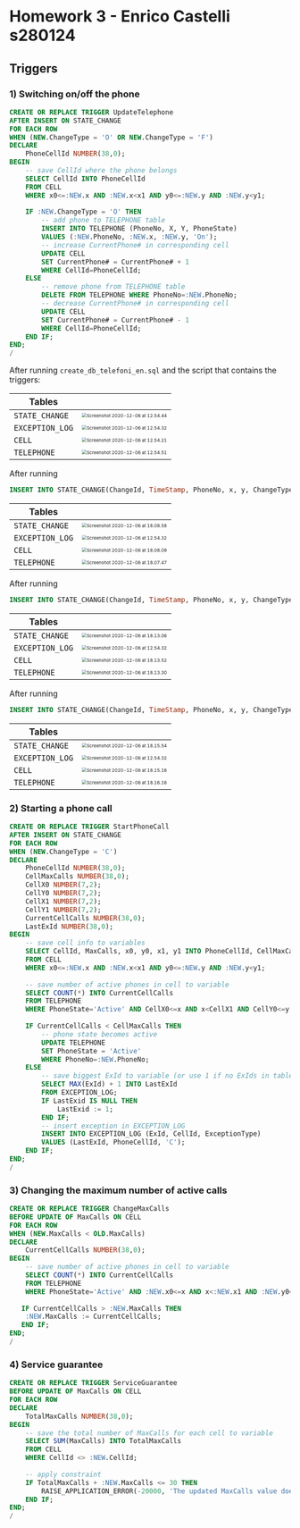 # Homework 3 - Enrico Castelli s280124

## Triggers

### 1) Switching on/off the phone

```sql
CREATE OR REPLACE TRIGGER UpdateTelephone
AFTER INSERT ON STATE_CHANGE
FOR EACH ROW
WHEN (NEW.ChangeType = 'O' OR NEW.ChangeType = 'F')
DECLARE
    PhoneCellId NUMBER(38,0);
BEGIN
    -- save CellId where the phone belongs
    SELECT CellId INTO PhoneCellId
    FROM CELL
    WHERE x0<=:NEW.x AND :NEW.x<x1 AND y0<=:NEW.y AND :NEW.y<y1;
    
    IF :NEW.ChangeType = 'O' THEN
        -- add phone to TELEPHONE table
        INSERT INTO TELEPHONE (PhoneNo, X, Y, PhoneState)
        VALUES (:NEW.PhoneNo, :NEW.x, :NEW.y, 'On');
        -- increase CurrentPhone# in corresponding cell
        UPDATE CELL 
        SET CurrentPhone# = CurrentPhone# + 1 
        WHERE CellId=PhoneCellId;
    ELSE
        -- remove phone from TELEPHONE table
        DELETE FROM TELEPHONE WHERE PhoneNo=:NEW.PhoneNo;
        -- decrease CurrentPhone# in corresponding cell
        UPDATE CELL 
        SET CurrentPhone# = CurrentPhone# - 1 
        WHERE CellId=PhoneCellId;
    END IF;
END;
/
```



After running `create_db_telefoni_en.sql` and the script that contains the triggers:

| Tables          |                                                              |
| --------------- | :----------------------------------------------------------- |
| `STATE_CHANGE`  | <img src="Screenshot 2020-12-06 at 12.54.44.png" alt="Screenshot 2020-12-06 at 12.54.44" style="zoom:50%;" /> |
| `EXCEPTION_LOG` | <img src="Screenshot 2020-12-06 at 12.54.32.png" alt="Screenshot 2020-12-06 at 12.54.32" style="zoom:50%;" /> |
| `CELL`          | <img src="Screenshot 2020-12-06 at 12.54.21.png" alt="Screenshot 2020-12-06 at 12.54.21" style="zoom:50%;" /> |
| `TELEPHONE`     | <img src="Screenshot 2020-12-06 at 12.54.51.png" alt="Screenshot 2020-12-06 at 12.54.51" style="zoom:50%;" /> |

After running

```sql
INSERT INTO STATE_CHANGE(ChangeId, TimeStamp, PhoneNo, x, y, ChangeType) values (1, sysdate, '333000010', 3, 3, 'O');
```

| Tables          |                                                              |
| --------------- | :----------------------------------------------------------- |
| `STATE_CHANGE`  | <img src="Screenshot 2020-12-06 at 18.08.58.png" alt="Screenshot 2020-12-06 at 18.08.58" style="zoom:50%;" /> |
| `EXCEPTION_LOG` | <img src="Screenshot 2020-12-06 at 12.54.32.png" alt="Screenshot 2020-12-06 at 12.54.32" style="zoom:50%;" /> |
| `CELL`          | <img src="Screenshot 2020-12-06 at 18.08.09.png" alt="Screenshot 2020-12-06 at 18.08.09" style="zoom:50%;" /> |
| `TELEPHONE`     | <img src="Screenshot 2020-12-06 at 18.07.47.png" alt="Screenshot 2020-12-06 at 18.07.47" style="zoom:50%;" /> |

After running 

```sql
INSERT INTO STATE_CHANGE(ChangeId, TimeStamp, PhoneNo, x, y, ChangeType) values (2, sysdate, '333000009', 15, 15, 'O');
```

| Tables          |                                                              |
| --------------- | :----------------------------------------------------------- |
| `STATE_CHANGE`  | <img src="Screenshot 2020-12-06 at 18.13.06.png" alt="Screenshot 2020-12-06 at 18.13.06" style="zoom:50%;" /> |
| `EXCEPTION_LOG` | <img src="Screenshot 2020-12-06 at 12.54.32.png" alt="Screenshot 2020-12-06 at 12.54.32" style="zoom:50%;" /> |
| `CELL`          | <img src="Screenshot 2020-12-06 at 18.13.52.png" alt="Screenshot 2020-12-06 at 18.13.52" style="zoom:50%;" /> |
| `TELEPHONE`     | <img src="Screenshot 2020-12-06 at 18.13.30.png" alt="Screenshot 2020-12-06 at 18.13.30" style="zoom:50%;" /> |

After running

```sql
INSERT INTO STATE_CHANGE(ChangeId, TimeStamp, PhoneNo, x, y, ChangeType) values (3, sysdate, '333000009', 15, 15, 'F');
```

| Tables          |                                                              |
| --------------- | :----------------------------------------------------------- |
| `STATE_CHANGE`  | <img src="Screenshot 2020-12-06 at 18.15.54.png" alt="Screenshot 2020-12-06 at 18.15.54" style="zoom:50%;" /> |
| `EXCEPTION_LOG` | <img src="Screenshot 2020-12-06 at 12.54.32.png" alt="Screenshot 2020-12-06 at 12.54.32" style="zoom:50%;" /> |
| `CELL`          | <img src="Screenshot 2020-12-06 at 18.15.16.png" alt="Screenshot 2020-12-06 at 18.15.16" style="zoom:50%;" /> |
| `TELEPHONE`     | <img src="Screenshot 2020-12-06 at 18.16.16.png" alt="Screenshot 2020-12-06 at 18.16.16" style="zoom:50%;" /> |

### 2) Starting a phone call

```sql
CREATE OR REPLACE TRIGGER StartPhoneCall
AFTER INSERT ON STATE_CHANGE
FOR EACH ROW
WHEN (NEW.ChangeType = 'C')
DECLARE
    PhoneCellId NUMBER(38,0);
    CellMaxCalls NUMBER(38,0);
    CellX0 NUMBER(7,2); 
    CellY0 NUMBER(7,2); 
    CellX1 NUMBER(7,2); 
    CellY1 NUMBER(7,2); 
    CurrentCellCalls NUMBER(38,0);
    LastExId NUMBER(38,0);
BEGIN
    -- save cell info to variables
    SELECT CellId, MaxCalls, x0, y0, x1, y1 INTO PhoneCellId, CellMaxCalls, CellX0, CellY0, CellX1, CellY1
    FROM CELL
    WHERE x0<=:NEW.x AND :NEW.x<x1 AND y0<=:NEW.y AND :NEW.y<y1;
    
    -- save number of active phones in cell to variable
    SELECT COUNT(*) INTO CurrentCellCalls
    FROM TELEPHONE
    WHERE PhoneState='Active' AND CellX0<=x AND x<CellX1 AND CellY0<=y AND y<CellY1;
    
    IF CurrentCellCalls < CellMaxCalls THEN
        -- phone state becomes active
        UPDATE TELEPHONE
        SET PhoneState = 'Active'
        WHERE PhoneNo=:NEW.PhoneNo;
    ELSE
        -- save biggest ExId to variable (or use 1 if no ExIds in table)
        SELECT MAX(ExId) + 1 INTO LastExId 
        FROM EXCEPTION_LOG;
        IF LastExid IS NULL THEN
            LastExid := 1;
        END IF;    
        -- insert exception in EXCEPTION_LOG
        INSERT INTO EXCEPTION_LOG (ExId, CellId, ExceptionType)
        VALUES (LastExId, PhoneCellId, 'C');
    END IF;
END;
/
```

### 3) Changing the maximum number of active calls

```sql
CREATE OR REPLACE TRIGGER ChangeMaxCalls
BEFORE UPDATE OF MaxCalls ON CELL
FOR EACH ROW
WHEN (NEW.MaxCalls < OLD.MaxCalls)
DECLARE
    CurrentCellCalls NUMBER(38,0);
BEGIN
    -- save number of active phones in cell to variable
    SELECT COUNT(*) INTO CurrentCellCalls
    FROM TELEPHONE
    WHERE PhoneState='Active' AND :NEW.x0<=x AND x<:NEW.x1 AND :NEW.y0<=y AND y<:NEW.y1;
    
   IF CurrentCellCalls > :NEW.MaxCalls THEN
    :NEW.MaxCalls := CurrentCellCalls;
   END IF;
END;
/
```

### 4) Service guarantee

```sql
CREATE OR REPLACE TRIGGER ServiceGuarantee
BEFORE UPDATE OF MaxCalls ON CELL
FOR EACH ROW
DECLARE
    TotalMaxCalls NUMBER(38,0);
BEGIN
    -- save the total number of MaxCalls for each cell to variable
    SELECT SUM(MaxCalls) INTO TotalMaxCalls
    FROM CELL
    WHERE CellId <> :NEW.CellId;
    
    -- apply constraint
    IF TotalMaxCalls + :NEW.MaxCalls <= 30 THEN
        RAISE_APPLICATION_ERROR(-20000, 'The updated MaxCalls value does not respect the constraint of service guarantee: >30 total MaxCalls');
    END IF;
END;
/
```

